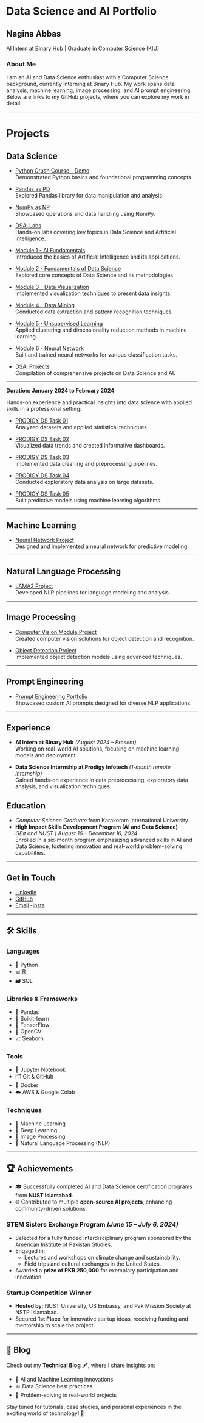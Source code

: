 # Data Science and AI Portfolio

## Nagina Abbas
AI Intern at Binary Hub | Graduate in Computer Science (KIU)

### About Me
I am an AI and Data Science enthusiast with a Computer Science background, currently interning at Binary Hub. My work spans data analysis, machine learning, image processing, and AI prompt engineering. Below are links to my GitHub projects, where you can explore my work in detail

---
# Projects

## Data Science
- [Python Crush Course - Demo](https://github.com/NaginaAbbas/python-crush-course.-Demo)  
  Demonstrated Python basics and foundational programming concepts.

- [Pandas as PD](https://github.com/NaginaAbbas/pandas-as-pd)  
  Explored Pandas library for data manipulation and analysis.

- [NumPy as NP](https://github.com/NaginaAbbas/numpy-as-np)  
  Showcased operations and data handling using NumPy.

- [DSAI Labs](https://github.com/NaginaAbbas/DSAI-labs)  
  Hands-on labs covering key topics in Data Science and Artificial Intelligence.

- [Module 1 - AI Fundamentals](https://github.com/NaginaAbbas/Module-1---AI-Fundamentals)  
  Introduced the basics of Artificial Intelligence and its applications.

- [Module 2 - Fundamentals of Data Science](https://github.com/NaginaAbbas/Module-2---Fundamentals-of-Data-Science)  
  Explored core concepts of Data Science and its methodologies.

- [Module 3 - Data Visualization](https://github.com/NaginaAbbas/Module-3---Data-Visualization)  
  Implemented visualization techniques to present data insights.

- [Module 4 - Data Mining](https://github.com/NaginaAbbas/Module-4-Data-Mining)  
  Conducted data extraction and pattern recognition techniques.

- [Module 5 - Unsupervised Learning](https://github.com/NaginaAbbas/Module-5-Unsupervised-Learning)  
  Applied clustering and dimensionality reduction methods in machine learning.

- [Module 6 - Neural Network](https://github.com/NaginaAbbas/Module-6-Neural-Network)  
  Built and trained neural networks for various classification tasks.

- [DSAI Projects](https://github.com/NaginaAbbas/DSAI-Projects)  
  Compilation of comprehensive projects on Data Science and AI.

---

**Duration: January 2024 to February 2024**

Hands-on experience and practical insights into data science with applied skills in a professional setting:

- [PRODIGY DS Task 01](https://github.com/NaginaAbbas/-PRODIGY_DS_Task-01)  
  Analyzed datasets and applied statistical techniques.

- [PRODIGY DS Task 02](https://github.com/NaginaAbbas/-PRODIGY_DS_Task-02)  
  Visualized data trends and created informative dashboards.

- [PRODIGY DS Task 03](https://github.com/NaginaAbbas/-PRODIGY_DS_Task-03)  
  Implemented data cleaning and preprocessing pipelines.

- [PRODIGY DS Task 04](https://github.com/NaginaAbbas/-PRODIGY_DS_Task-04)  
  Conducted exploratory data analysis on large datasets.

- [PRODIGY DS Task 05](https://github.com/NaginaAbbas/-PRODIGY_DS_Task-05)  
  Built predictive models using machine learning algorithms.

---

## Machine Learning
- [Neural Network Project](https://github.com/NaginaAbbas/Neural_Network-project/blob/main/neural_network.ipynb)  
  Designed and implemented a neural network for predictive modeling.

---

## Natural Language Processing
- [LAMA2 Project](https://github.com/NaginaAbbas/NLP/blob/main/LAMA2_PROJECT.ipynb)  
  Developed NLP pipelines for language modeling and analysis.

---

## Image Processing
- [Computer Vision Module Project](https://github.com/NaginaAbbas/Computer-Vision-Module-Project)  
  Created computer vision solutions for object detection and recognition.

- [Object Detection Project](https://github.com/NaginaAbbas/object-detection-project/blob/main/Untitled74%20(1).ipynb)  
  Implemented object detection models using advanced techniques.

---

## Prompt Engineering
- [Prompt Engineering Portfolio](https://naginaabbas.github.io/prompt-engineering-portfolio/)  
  Showcased custom AI prompts designed for diverse NLP applications.
---

## Experience
- **AI Intern at Binary Hub** *(August 2024 – Present)*  
  Working on real-world AI solutions, focusing on machine learning models and deployment.

- **Data Science Internship at Prodigy Infotech** *(1-month remote internship)*  
  Gained hands-on experience in data preprocessing, exploratory data analysis, and visualization techniques.

  
## Education
- *Computer Science Graduate* from Karakoram International University
- **High Impact Skills Development Program (AI and Data Science)**  
  *GBit and NUST | August 16 – December 16, 2024*  
  Enrolled in a six-month program emphasizing advanced skills in AI and Data Science, fostering innovation and real-world problem-solving capabilities.
---

## Get in Touch
- [LinkedIn](https://www.linkedin.com/in/nagina-abbas-1ab1b2283/)
- [GitHub](https://github.com/NaginaAbbas)
- [Email](naginaabbas890@gmail.com)
-[insta](https://www.instagram.com/nagina_abbas5/?hl=en)
---

## 🛠️ Skills  
### **Languages**  
- 🐍 Python  
- 📊 R  
- 🗃️ SQL  

### **Libraries & Frameworks**  
- 🐼 Pandas  
- 🤖 Scikit-learn  
- 🔮 TensorFlow  
- 🎥 OpenCV  
- 📈 Seaborn  

### **Tools**  
- 📓 Jupyter Notebook  
- 🗂️ Git & GitHub  
- 🐳 Docker  
- ☁️ AWS & Google Colab  

### **Techniques**  
- 🤖 Machine Learning  
- 🧠 Deep Learning  
- 🎨 Image Processing  
- 💬 Natural Language Processing (NLP)  

---

## 🏆 Achievements  
- 🎓 Successfully completed AI and Data Science certification programs from **NUST Islamabad**.  
- 🌐 Contributed to multiple **open-source AI projects**, enhancing community-driven solutions.  
### **STEM Sisters Exchange Program** *(June 15 – July 6, 2024)*  
- Selected for a fully funded interdisciplinary program sponsored by the American Institute of Pakistan Studies.  
- Engaged in:  
  - Lectures and workshops on climate change and sustainability.  
  - Field trips and cultural exchanges in the United States.  
- Awarded a **prize of PKR 250,000** for exemplary participation and innovation.  

### **Startup Competition Winner**  
- **Hosted by**: NUST University, US Embassy, and Pak Mission Society at NSTP Islamabad.  
- Secured **1st Place** for innovative startup ideas, receiving funding and mentorship to scale the project.  
---

## 📝 Blog  
Check out my [**Technical Blog**](https://www.instagram.com/nagina_abbas5/?hl=en) 🖋️, where I share insights on:  
- 🚀 AI and Machine Learning innovations  
- 📊 Data Science best practices  
- 🧩 Problem-solving in real-world projects  

Stay tuned for tutorials, case studies, and personal experiences in the exciting world of technology! 🌟
